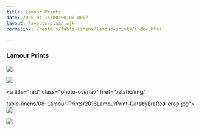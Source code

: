 ```yaml
---
title: Lamour Prints
date: 2020-04-15T00:00:00.000Z
layout: layouts/plain.njk
permalink: /rentals/table-linens/lamour-prints/index.html

---
```


### Lamour Prints

<section class="grid-container" markdown="1">

<a title="avocado" class="photo-overlay" href="/static/img/table-linens/08-Lamour-Prints/2016LamourPrint-GatsbyEraAvocado-crop.jpg">![](/static/img/table-linens/08-Lamour-Prints/2016LamourPrint-GatsbyEraAvocado-crop.jpg)</a>

<a title="black" class="photo-overlay" href="/static/img/table-linens/08-Lamour-Prints/2016LamourPrint-GatsbyEraBlack-crop.jpg">![](/static/img/table-linens/08-Lamour-Prints/2016LamourPrint-GatsbyEraBlack-crop.jpg)</a>

<a title="red" class="photo-overlay" href="/static/img/






table-linens/08-Lamour-Prints/2016LamourPrint-GatsbyEraRed-crop.jpg">![](/static/img/table-linens/08-Lamour-Prints/2016LamourPrint-GatsbyEraRed-crop.jpg)</a>

<a title="teal" class="photo-overlay" href="/static/img/table-linens/08-Lamour-Prints/2016LamourPrint-GatsbyEraTeal-crop.jpg">![](/static/img/table-linens/08-Lamour-Prints/2016LamourPrint-GatsbyEraTeal-crop.jpg)</a>

</section>